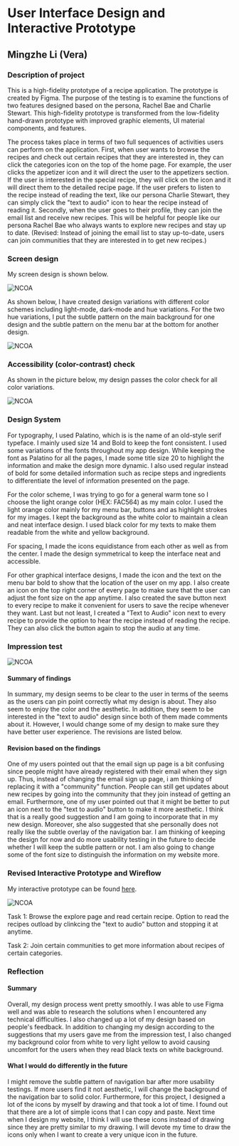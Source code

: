 # User Interface Design and Interactive Prototype

## Mingzhe Li (Vera)

### Description of project 

This is a high-fidelity prototype of a recipe application. The prototype is created by Figma. The purpose of the testing is to examine the functions of two features designed based on the persona, Rachel Bae and Charlie Stewart. This high-fidelity prototype is transformed from the low-fidelity hand-drawn prototype with improved graphic elements, UI material components, and features.

The process takes place in terms of two full sequences of activities users can perform on the application. First, when user wants to browse the recipes and check out certain recipes that they are interested in, they can click the categories icon on the top of the home page. For example, the user clicks the appetizer icon and it will direct the user to the appetizers section. If the user is interested in the special recipe, they will click on the icon and it will direct them to the detailed recipe page. If the user prefers to listen to the recipe instead of reading the text, like our persona Charlie  Stewart, they can simply click the "text to audio" icon to hear the recipe instead of reading it. Secondly, when the user goes to their profile, they can join the email list and receive new recipes. This will be helpful for people like our persona Rachel Bae who always wants to explore new recipes and stay up to date. (Revised: Instead of joining the email list to stay up-to-date, users can join communities that they are interested in to get new recipes.) 

### Screen design

My screen design is shown below. 

![NCOA](./screendesigns.png)

As shown below, I have created design variations with different color schemes including light-mode, dark-mode and hue variations. For the two hue variations, I put the subtle pattern on the main background for one design and the subtle pattern on the menu bar at the bottom for another design. 

![NCOA](./colorvariations.png)

### Accessibility (color-contrast) check

As shown in the picture below, my design passes the color check for all color variations. 

![NCOA](./colorcheck.png)


### Design System

For typography, I used Palatino, which is is the name of an old-style serif typeface. I mainly used size 14 and Bold to keep the font consistent. I used some variations of the fonts throughout my app design. While keeping the font as Palatino for all the pages, I made some title size 20 to highlight the information and make the design more dynamic. I also used regular instead of bold for some detailed information such as recipe steps and ingredients to differentiate the level of information presented on the page. 

For the color scheme, I was trying to go for a general warm tone so I choose the light orange color (HEX: FAC564) as my main color. I used the light orange color mainly for my menu bar, buttons and as highlight strokes for my images. I kept the background as the white color to maintain a clean and neat interface design. I used black color for my texts to make them readable from the white and yellow background. 

For spacing, I made the icons equidistance from each other as well as from the center. I made the design symmetrical to keep the interface neat and accessible. 

For other graphical interface designs, I made the icon and the text on the menu bar bold to show that the location of the user on my app. I also create an icon on the top right corner of every page to make sure that the user can adjust the font size on the app anytime. I also created the save button next to every recipe to make it convenient for users to save the recipe whenever they want. Last but not least, I created a "Text to Audio" icon next to every recipe to provide the option to hear the recipe instead of reading the recipe. They can also click the button again to stop the audio at any time. 

### Impression test

![NCOA](./comments.png)

#### Summary of findings

In summary, my design seems to be clear to the user in terms of the seems as the users can pin point correctly what my design is about. They also seem to enjoy the color and the aesthetic. In addition, they seem to be interested in the "text to audio" design since both of them made comments about it. However, I would change some of my design to make sure they have better user experience. The revisions are listed below. 

#### Revision based on the findings

One of my users pointed out that the email sign up page is a bit confusing since people might have already registered with their email when they sign up. Thus, instead of changing the email sign up page, i am thinking of replacing it with a "community" function. People can still get updates about new recipes by going into the community that they join instead of getting an email. Furthermore, one of my user pointed out that it might be better to put an icon next to the "text to audio" button to make it more aesthetic. I think that is a really good suggestion and I am going to incorporate that in my new design. Moreover, she also suggested that she personally does not really like the subtle overlay of the navigation bar. I am thinking of keeping the design for now and do more usability testing in the future to decide whether I will keep the subtle pattern or not. I am also going to change some of the font size to distinguish the information on my website more. 

### Revised Interactive Prototype and Wireflow

My interactive prototype can be found [here](https://www.figma.com/file/2Uao2hjoxDc5WHN16NNJl2/DH110?node-id=10%3A5822).

![NCOA](./wireflow.png)

Task 1: Browse the explore page and read certain recipe. Option to read the recipes outload by clinkcing the "text to audio" button and stopping it at anytime.

Task 2: Join certain communities to get more information about recipes of certain categories.

### Reflection

#### Summary 

Overall, my design process went pretty smoothly. I was able to use Figma well and was able to research the solutions when I encountered any technical difficulties. I also changed up a lot of my design based on people's feedback. In addition to changing my design according to the suggestions that my users gave me from the impression test, I also changed my background color from white to very light yellow to avoid causing uncomfort for the users when they read black texts on white background. 

#### What I would do differently in the future

I might remove the subtle pattern of navigation bar after more usability testings. If more users find it not aesthetic, I will change the background of the navigation bar to solid color. Furthermore, for this project, I designed a lot of the icons by myself by drawing and that took a lot of time. I found out that there are a lot of simple icons that I can copy and paste. Next time when I design my website, I think I will use these icons instead of drawing since they are pretty similar to my drawing. I will devote my time to draw the icons only when I want to create a very unique icon in the future. 
